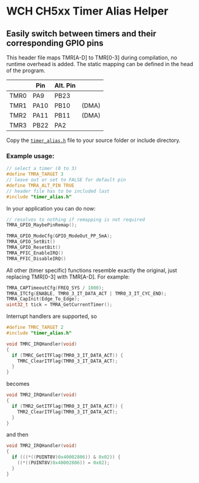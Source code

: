 # WCH CH5xx Timer Alias Helper
 
## Easily switch between timers and their corresponding GPIO pins

This header file maps TMR[A-D] to TMR[0-3] during compilation, no runtime
overhead is added. The static mapping can be defined in the head of the program.
 
|      | Pin  | Alt. Pin |       |
| ---- | ---- | -------- | ----- |
| TMR0 | PA9  | PB23     |       |
| TMR1 | PA10 | PB10     | (DMA) |
| TMR2 | PA11 | PB11     | (DMA) |
| TMR3 | PB22 | PA2      |       |
 
Copy the [`timer_alias.h`](https://raw.githubusercontent.com/serpent213/ch5xx_timer_alias/master/timer_alias.h)
file to your source folder or include directory.

### Example usage:

```c
// select a timer (0 to 3)
#define TMRA_TARGET 3
// leave out or set to FALSE for default pin
#define TMRA_ALT_PIN TRUE
// header file has to be included last
#include "timer_alias.h"
```

In your application you can do now:
   
```c
// resolves to nothing if remapping is not required
TMRA_GPIO_MaybePinRemap();

TMRA_GPIO_ModeCfg(GPIO_ModeOut_PP_5mA);
TMRA_GPIO_SetBit()
TMRA_GPIO_ResetBit()
TMRA_PFIC_EnableIRQ()
TMRA_PFIC_DisableIRQ()
```
   
All other (timer specific) functions resemble exactly the original, just replacing
TMR[0-3] with TMR[A-D]. For example:
   
```c
TMRA_CAPTimeoutCfg(FREQ_SYS / 1000);
TMRA_ITCfg(ENABLE, TMR0_3_IT_DATA_ACT | TMR0_3_IT_CYC_END);
TMRA_CapInit(Edge_To_Edge);
uint32_t tick = TMRA_GetCurrentTimer();
```

Interrupt handlers are supported, so

```c
#define TMRC_TARGET 2
#include "timer_alias.h"

void TMRC_IRQHandler(void)
{
  if (TMRC_GetITFlag(TMR0_3_IT_DATA_ACT)) {
    TMRC_ClearITFlag(TMR0_3_IT_DATA_ACT);
  }
}
```

becomes

```c
void TMR2_IRQHandler(void)
{
  if (TMR2_GetITFlag(TMR0_3_IT_DATA_ACT)) {
    TMR2_ClearITFlag(TMR0_3_IT_DATA_ACT);
  }
}
```

and then


```c
void TMR2_IRQHandler(void)
{
  if (((*((PUINT8V)0x40002806)) & 0x02)) {
    ((*((PUINT8V)0x40002806)) = 0x02);
  }
}
```
